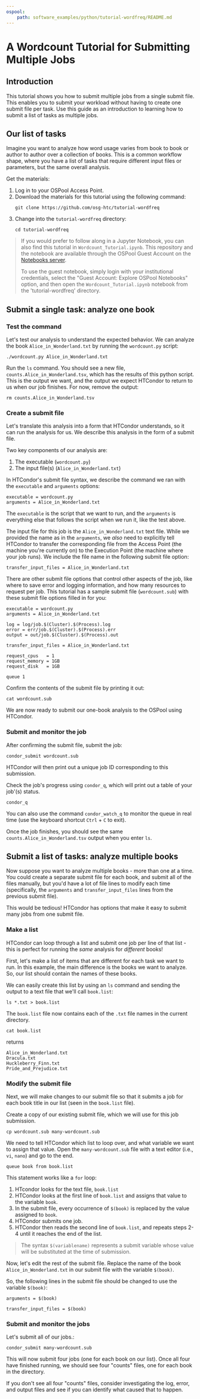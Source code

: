 ```yaml
---
ospool:
    path: software_examples/python/tutorial-wordfreq/README.md
---
```


# A Wordcount Tutorial for Submitting Multiple Jobs

## Introduction

This tutorial shows you how to submit multiple jobs from a single submit file. This enables you to submit your workload without having to create one submit file per task. Use this guide as an introduction to learning how to submit a list of tasks as multiple jobs.

## Our list of tasks

Imagine you want to analyze how word usage varies from book to book or author to author over a collection of books. This is a common workflow shape, where you have a list of tasks that require different input files or parameters, but the same overall analysis.

Get the materials:

1. Log in to your OSPool Access Point.
1. Download the materials for this tutorial using the following command:
	```
	git clone https://github.com/osg-htc/tutorial-wordfreq
	```
1. Change into the `tutorial-wordfreq` directory:
	```
	cd tutorial-wordfreq
	```

> If you would prefer to follow along in a Jupyter Notebook, you can also find this tutorial in `Wordcount_Tutorial.ipynb`. This repository and the notebook are available through the OSPool Guest Account on the [Notebooks server](https://notebook.ospool.osg-htc.org/hub/).
> 
> To use the guest notebook, simply login with your institutional credentials, select the "Guest Account: Explore OSPool Notebooks" option, and then open the `Wordcount_Tutorial.ipynb` notebook from the 'tutorial-wordfreq' directory.

## Submit a single task: analyze one book

### Test the command

Let's test our analysis to understand the expected behavior. We can analyze the book `Alice_in_Wonderland.txt` by running the `wordcount.py` script: 

```
./wordcount.py Alice_in_Wonderland.txt
```

Run the `ls` command. You should see a new file, `counts.Alice_in_Wonderland.tsv`, which has the results of this python script. This is the output we want, and the output we expect HTCondor to return to us when our job finishes. For now, remove the output: 

```
rm counts.Alice_in_Wonderland.tsv
```

### Create a submit file

Let's translate this analysis into a form that HTCondor understands, so it can run the analysis for us. We describe this analysis in the form of a submit file.

Two key components of our analysis are:

1. The executable (`wordcount.py`)
2. The input file(s) (`Alice_in_Wonderland.txt`)

In HTCondor's submit file syntax, we describe the command we ran with the `executable` and `arguments` options:

```
executable = wordcount.py
arguments = Alice_in_Wonderland.txt	
```

The `executable` is the script that we want to run, and the `arguments` is 
everything else that follows the script when we run it, like the test above.

The input file for this job is the `Alice_in_Wonderland.txt` 
text file. While we provided the name as in the `arguments`, we *also* need
to explicitly tell HTCondor to transfer the corresponding file from the Access Point (the machine you're currently on) to the Execution Point (the machine where your job runs).
We include the file name in the following submit file option: 

```
transfer_input_files = Alice_in_Wonderland.txt
```

There are other submit file options that control other aspects of the job, like 
where to save error and logging information, and how many resources to request per 
job. This tutorial has a sample submit file (`wordcount.sub`) with these submit file options filled in for you: 

```
executable = wordcount.py
arguments = Alice_in_Wonderland.txt

log = log/job.$(Cluster).$(Process).log
error = err/job.$(Cluster).$(Process).err
output = out/job.$(Cluster).$(Process).out

transfer_input_files = Alice_in_Wonderland.txt

request_cpus   = 1
request_memory = 1GB
request_disk   = 1GB

queue 1
``` 

Confirm the contents of the submit file by printing it out:

```
cat wordcount.sub
```

We are now ready to submit our one-book analysis to the OSPool using HTCondor.

### Submit and monitor the job

After confirming the submit file, submit the job: 

```
condor_submit wordcount.sub
```

HTCondor will then print out a unique job ID corresponding to this submission.

Check the job's progress using `condor_q`, which will print out a table of your job'(s) status.

```
condor_q
```

You can also use the command `condor_watch_q` to monitor the
queue in real time (use the keyboard shortcut `Ctrl` + `C` to exit).

Once the job finishes, you should see the same `counts.Alice_in_Wonderland.tsv` output when you enter `ls`.

## Submit a list of tasks: analyze multiple books

Now suppose you want to analyze multiple books - more than one at a time. 
You could create a separate submit file for each book, and submit all of the
files manually, but you'd have a lot of file lines to modify each time
(specifically, the `arguments` and `transfer_input_files` lines from the 
previous submit file). 

This would be tedious! HTCondor has options that make it easy to 
submit many jobs from one submit file. 

### Make a list

HTCondor can loop through a list and submit one job per line of that list - this is perfect for running the *same* analysis for *different* books!

First, let's make a list of items that are different for each task we want to run. In this example, the main difference is the books we want to analyze. So, our list should contain the names of these books.

We can easily create this list by using an `ls` command and sending the output to a text file that we'll call `book.list`: 

```
ls *.txt > book.list
```

The `book.list` file now contains each of the `.txt` file names in the current directory.

```
cat book.list
```

returns

```
Alice_in_Wonderland.txt
Dracula.txt
Huckleberry_Finn.txt
Pride_and_Prejudice.txt
```

### Modify the submit file

Next, we will make changes to our submit file so that it submits a job for 
each book title in our list (seen in the `book.list` file). 

Create a copy of our existing submit file, which we will use for this job submission. 

```
cp wordcount.sub many-wordcount.sub
```

We need to tell HTCondor which list to loop over, and what variable we want to assign that value. Open the `many-wordcount.sub` file with a text editor (i.e., `vi`, `nano`) and go to the end.

```
queue book from book.list 
```

This statement works like a `for` loop:

1. HTcondor looks for the text file, `book.list`
1. HTCondor looks at the first line of `book.list` and assigns that value to the variable `book`.
1. In the submit file, every occurrence of `$(book)` is replaced by the value assigned to `book`.
1. HTCondor submits one job.
1. HTCondor then reads the second line of `book.list`, and repeats steps 2-4 until it reaches the end of the list.

> The syntax `$(variablename)` represents a submit variable whose value
> will be substituted at the time of submission.

Now, let's edit the rest of the submit file. Replace the name of the book `Alice_in_Wonderland.txt` in our submit file with the variable `$(book)`.

So, the following lines in the submit file should be changed to use the variable `$(book)`: 

```
arguments = $(book)

transfer_input_files = $(book)
```

### Submit and monitor the jobs

Let's submit all of our jobs.:

```
condor_submit many-wordcount.sub
```

This will now submit four jobs (one for each book on our list). Once all four 
have finished running, we should see four "counts" files, one for each book in the directory. 

If you don't see all four "counts" files, consider investigating the log, error, and output files and see if you can identify what caused that to happen.
